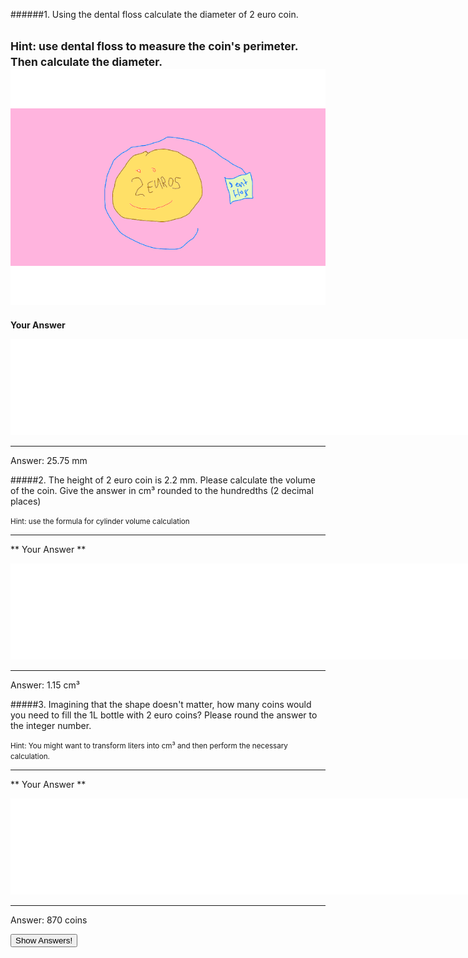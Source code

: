 ######1. Using the dental floss calculate the diameter of 2 euro coin.

<small><span class="gray">Hint</span>: use dental floss to measure the coin's perimeter. Then calculate the diameter.</small>
![](2euros.png)
---

**Your Answer**

<textarea style="border:none;" rows="10" cols="100"></textarea>
---

<div class="answer hidden">
    Answer: 25.75 mm
</div>

#####2. The height of 2 euro coin is 2.2 mm. Please calculate the volume of the coin. Give the answer in cm³ rounded to the  hundredths (2 decimal places)

<small><span class="gray">Hint</span>: use the formula for cylinder volume calculation</small>

---
** Your Answer **

<textarea style="border:none;" rows="10" cols="100"></textarea>
---

<div class="answer hidden">
    Answer: 1.15 cm³
</div>

#####3. Imagining that the shape doesn't matter, how many coins would you need to fill the 1L bottle with 2 euro coins? Please round the answer to the integer number.

<small><span class="gray">Hint</span>: You might want to transform liters into cm³ and then perform the necessary calculation.</small>

---
** Your Answer **

<textarea style="border:none;" rows="10" cols="100"></textarea>
---

<div class="answer hidden">
    Answer: 870 coins
</div>

<button class="show-answers">Show Answers!</button>